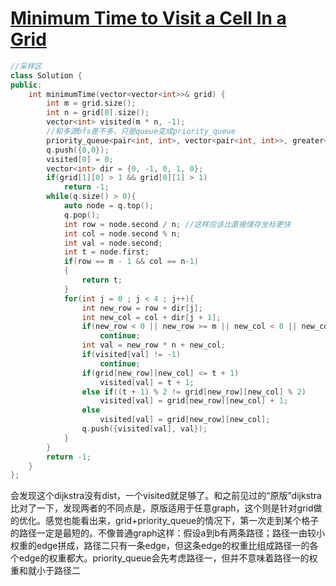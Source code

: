 # [Minimum Time to Visit a Cell In a Grid](https://leetcode.com/problems/minimum-time-to-visit-a-cell-in-a-grid)

```c++
//采样区
class Solution {
public:
    int minimumTime(vector<vector<int>>& grid) {     
        int m = grid.size();
        int n = grid[0].size();
        vector<int> visited(m * n, -1);
        //和多源bfs差不多，只是queue变成priority_queue
        priority_queue<pair<int, int>, vector<pair<int, int>>, greater<pair<int, int>>> q; //自己写的时候忘记加greater了，直接从“优先考虑时间最短路径”变成“优先考虑时间最长路径”……反向优化了属于是
        q.push({0,0});
        visited[0] = 0;
        vector<int> dir = {0, -1, 0, 1, 0};
        if(grid[1][0] > 1 && grid[0][1] > 1)
            return -1;
        while(q.size() > 0){ 
            auto node = q.top();
            q.pop();
            int row = node.second / n; //这样应该比直接储存坐标更快
            int col = node.second % n;
            int val = node.second;
            int t = node.first;        
            if(row == m - 1 && col == n-1)
            {
                return t;
            }
            for(int j = 0 ; j < 4 ; j++){
                int new_row = row + dir[j];
                int new_col = col + dir[j + 1];
                if(new_row < 0 || new_row >= m || new_col < 0 || new_col >= n)
                    continue;  
                int val = new_row * n + new_col;
                if(visited[val] != -1)
                    continue;
                if(grid[new_row][new_col] <= t + 1)
                    visited[val] = t + 1;
                else if((t + 1) % 2 != grid[new_row][new_col] % 2)
                    visited[val] = grid[new_row][new_col] + 1;
                else
                    visited[val] = grid[new_row][new_col];
                q.push({visited[val], val});  
            }
        }
        return -1; 
    }
};
```
会发现这个dijkstra没有dist，一个visited就足够了。和之前见过的“原版”dijkstra比对了一下，发现两者的不同点是，原版适用于任意graph，这个则是针对grid做的优化。感觉也能看出来，grid+priority_queue的情况下，第一次走到某个格子的路径一定是最短的。不像普通graph这样：假设a到b有两条路径；路径一由较小权重的edge拼成，路径二只有一条edge，但这条edge的权重比组成路径一的各个edge的权重都大。priority_queue会先考虑路径一，但并不意味着路径一的权重和就小于路径二